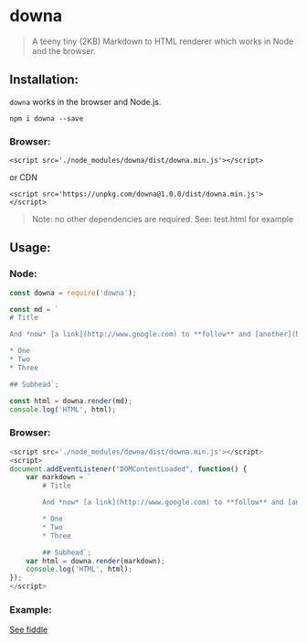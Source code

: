 # downa

> A teeny tiny (2KB) Markdown to HTML renderer which works in Node and the browser.

## Installation:

`downa` works in the browser and Node.js.

`npm i downa --save`

### Browser:

`<script src='./node_modules/downa/dist/downa.min.js'></script>`

or CDN

`<script src='https://unpkg.com/downa@1.0.0/dist/downa.min.js'></script>`

> Note: no other dependencies are required. See: test.html for example

## Usage:

### Node:

``` javascript
const downa = require('downa');

const md = `
# Title

And *now* [a link](http://www.google.com) to **follow** and [another](http://yahoo.com/).

* One
* Two
* Three

## Subhead`;

const html = downa.render(md);
console.log('HTML', html);
```

### Browser:

``` javascript
<script src='./node_modules/downa/dist/downa.min.js'></script>
<script>
document.addEventListener("DOMContentLoaded", function() {
    var markdown = `
        # Title

        And *now* [a link](http://www.google.com) to **follow** and [another](http://yahoo.com/).

        * One
        * Two
        * Three

        ## Subhead`;
    var html = downa.render(markdown);
    console.log('HTML', html);
});
</script>
```

### Example:

[See fiddle](https://jsfiddle.net/mrvautin/zed49ajn/4/)